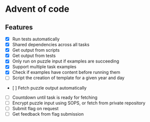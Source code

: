 # Advent of code

## Features

- [x] Run tests automatically
- [x] Shared dependencies across all tasks
- [x] Get output from scripts
- [x] Get output from tests
- [x] Only run on puzzle input if examples are succeeding
- [x] Support multiple task examples
- [x] Check if examples have content before running them
- [ ] Script the creation of template for a given year and day
- [ ] Fetch puzzle output automatically
- [ ] Countdown until task is ready for fetching
- [ ] Encrypt puzzle input using SOPS, or fetch from private repository
- [ ] Submit flag on request
- [ ] Get feedback from flag submission
